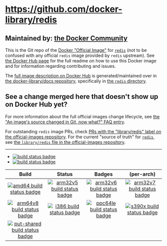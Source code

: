 # https://github.com/docker-library/redis

## Maintained by: [the Docker Community](https://github.com/docker-library/redis)

This is the Git repo of the [Docker "Official Image"](https://github.com/docker-library/official-images#what-are-official-images) for [`redis`](https://hub.docker.com/_/redis/) (not to be confused with any official `redis` image provided by `redis` upstream). See [the Docker Hub page](https://hub.docker.com/_/redis/) for the full readme on how to use this Docker image and for information regarding contributing and issues.

The [full image description on Docker Hub](https://hub.docker.com/_/redis/) is generated/maintained over in [the docker-library/docs repository](https://github.com/docker-library/docs), specifically in [the `redis` directory](https://github.com/docker-library/docs/tree/master/redis).

## See a change merged here that doesn't show up on Docker Hub yet?

For more information about the full official images change lifecycle, see [the "An image's source changed in Git, now what?" FAQ entry](https://github.com/docker-library/faq#an-images-source-changed-in-git-now-what).

For outstanding `redis` image PRs, check [PRs with the "library/redis" label on the official-images repository](https://github.com/docker-library/official-images/labels/library%2Fredis). For the current "source of truth" for [`redis`](https://hub.docker.com/_/redis/), see [the `library/redis` file in the official-images repository](https://github.com/docker-library/official-images/blob/master/library/redis).

---

-	[![build status badge](https://img.shields.io/travis/docker-library/redis/master.svg?label=Travis%20CI)](https://travis-ci.org/docker-library/redis/branches)
-	[![build status badge](https://img.shields.io/jenkins/s/https/doi-janky.infosiftr.net/job/update.sh/job/redis.svg?label=Automated%20update.sh)](https://doi-janky.infosiftr.net/job/update.sh/job/redis)

| Build | Status | Badges | (per-arch) |
|:-:|:-:|:-:|:-:|
| [![amd64 build status badge](https://img.shields.io/jenkins/s/https/doi-janky.infosiftr.net/job/multiarch/job/amd64/job/redis.svg?label=amd64)](https://doi-janky.infosiftr.net/job/multiarch/job/amd64/job/redis) | [![arm32v5 build status badge](https://img.shields.io/jenkins/s/https/doi-janky.infosiftr.net/job/multiarch/job/arm32v5/job/redis.svg?label=arm32v5)](https://doi-janky.infosiftr.net/job/multiarch/job/arm32v5/job/redis) | [![arm32v6 build status badge](https://img.shields.io/jenkins/s/https/doi-janky.infosiftr.net/job/multiarch/job/arm32v6/job/redis.svg?label=arm32v6)](https://doi-janky.infosiftr.net/job/multiarch/job/arm32v6/job/redis) | [![arm32v7 build status badge](https://img.shields.io/jenkins/s/https/doi-janky.infosiftr.net/job/multiarch/job/arm32v7/job/redis.svg?label=arm32v7)](https://doi-janky.infosiftr.net/job/multiarch/job/arm32v7/job/redis) |
| [![arm64v8 build status badge](https://img.shields.io/jenkins/s/https/doi-janky.infosiftr.net/job/multiarch/job/arm64v8/job/redis.svg?label=arm64v8)](https://doi-janky.infosiftr.net/job/multiarch/job/arm64v8/job/redis) | [![i386 build status badge](https://img.shields.io/jenkins/s/https/doi-janky.infosiftr.net/job/multiarch/job/i386/job/redis.svg?label=i386)](https://doi-janky.infosiftr.net/job/multiarch/job/i386/job/redis) | [![ppc64le build status badge](https://img.shields.io/jenkins/s/https/doi-janky.infosiftr.net/job/multiarch/job/ppc64le/job/redis.svg?label=ppc64le)](https://doi-janky.infosiftr.net/job/multiarch/job/ppc64le/job/redis) | [![s390x build status badge](https://img.shields.io/jenkins/s/https/doi-janky.infosiftr.net/job/multiarch/job/s390x/job/redis.svg?label=s390x)](https://doi-janky.infosiftr.net/job/multiarch/job/s390x/job/redis) |
| [![put-shared build status badge](https://img.shields.io/jenkins/s/https/doi-janky.infosiftr.net/job/put-shared/job/light/job/redis.svg?label=put-shared)](https://doi-janky.infosiftr.net/job/put-shared/job/light/job/redis) |

<!-- THIS FILE IS GENERATED BY https://github.com/docker-library/docs/blob/master/generate-repo-stub-readme.sh -->
